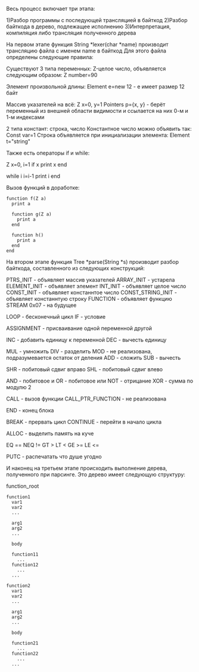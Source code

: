 Весь процесс включает три этапа:

1)Разбор программы с последующей трансляцией в байткод
2)Разбор байткода в дерево, подлежащее исполнению
3)Интерпретация, компиляция либо трансляция полученного дерева

На первом этапе функция String *lexer(char *name) производит трансляцию файла с именем name в байткод
Для этого файла определены следующие правила:

Существуют 3 типа переменных:
Z-целое число, объявляется следующим образом:
  Z number=90

Элемент произвольной длины:
  Element e=new 12 - e имеет размер 12 байт

Массив указателей на всё:
  Z x=0, y=1
  Pointers p={x, y} - берёт переменный из внешней области видимости и ссылается на них 0-м и 1-м индексами

2 типа констант:
строка, число
Константное число можно объявить так:
  Const var=1
Строка объявляется при инициализации элемента:
  Element t="string"

Также есть операторы if и while:

  Z x=0, i=1
  if x
    print x
  end
  
  while i
    i=i-1
    print i
  end

Вызов функций в доработке:

    function f(Z a)
      print a
      
      function g(Z a)
        print a
      end
      
      function h()
        print a
      end
    end

На втором этапе функция Tree *parse(String *s) производит разбор байткода, составленного из следующих конструкций:

  PTRS_INIT - объявляет массив указателей
  ARRAY_INIT - устарела
  ELEMENT_INIT - объявляет элемент
  INT_INIT - объявляет целое число
  CONST_INIT - объявляет констаннтое число
  CONST_STRING_INIT - объявляет констаннтую строку
  FUNCTION  - объявляет функцию
  STREAM 0x07 - на будущее
  
  LOOP - бесконечный цикл
  IF - условие
  
  ASSIGNMENT - присваивание одной переменной другой
  
  INC - добавить единицу к переменной
  DEC - вычесть единицу
  
  MUL - умножить
  DIV - разделить
  MOD - не реализована, подразумевается остаток от деления
  ADD - сложить
  SUB - вычесть
  
  SHR - побитовый сдвиг вправо
  SHL - побитовый сдвиг влево
  
  AND - побитовое и
  OR - побитовое или
  NOT - отрицание
  XOR - сумма по модулю 2
  
  CALL - вызов функции
  CALL_PTR_FUNCTION - не реализована
  
  END - конец блока
  
  BREAK - прервать цикл
  CONTINUE - перейти в начало цикла
  
  ALLOC - выделить память на куче
  
  EQ ==
  NEQ !=
  GT >
  LT <
  GE >=
  LE <=
  
  PUTC - распечатать что душе угодно

И наконец на третьем этапе происходить выполнение дерева, полученного при парсинге. Это дерево имеет следующую структуру:

  function_root
    
    function1
      var1
      var2
      ...
      
      arg1
      arg2
      ...
      
      body
      
      function11
        ...
      function12
        ...
      ...
    
    function2
      var1
      var2
      ...
      
      arg1
      arg2
      ...
  
      body
      
      function21
        ...
      function22
        ...
      ...
